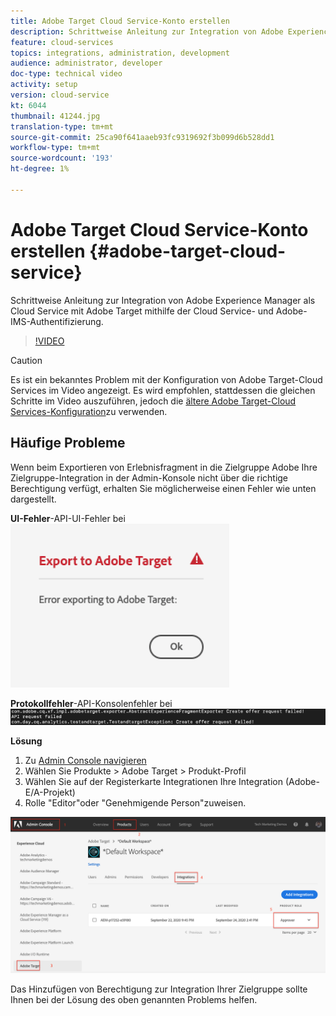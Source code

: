```yaml
---
title: Adobe Target Cloud Service-Konto erstellen
description: Schrittweise Anleitung zur Integration von Adobe Experience Manager als Cloud Service mit Adobe Target mithilfe der Cloud Service- und Adobe-IMS-Authentifizierung
feature: cloud-services
topics: integrations, administration, development
audience: administrator, developer
doc-type: technical video
activity: setup
version: cloud-service
kt: 6044
thumbnail: 41244.jpg
translation-type: tm+mt
source-git-commit: 25ca90f641aaeb93fc9319692f3b099d6b528dd1
workflow-type: tm+mt
source-wordcount: '193'
ht-degree: 1%

---
```



# Adobe Target Cloud Service-Konto erstellen {#adobe-target-cloud-service}

Schrittweise Anleitung zur Integration von Adobe Experience Manager als Cloud Service mit Adobe Target mithilfe der Cloud Service- und Adobe-IMS-Authentifizierung.

>[!VIDEO](https://video.tv.adobe.com/v/41244?quality=12&learn=on)

>[!CAUTION]
>
>Es ist ein bekanntes Problem mit der Konfiguration von Adobe Target-Cloud Services im Video angezeigt. Es wird empfohlen, stattdessen die gleichen Schritte im Video auszuführen, jedoch die [ältere Adobe Target-Cloud Services-Konfiguration](https://docs.adobe.com/content/help/en/experience-manager-learn/aem-target-tutorial/aem-target-implementation/using-aem-cloud-services.html)zu verwenden.

## Häufige Probleme

Wenn beim Exportieren von Erlebnisfragment in die Zielgruppe Adobe Ihre Zielgruppe-Integration in der Admin-Konsole nicht über die richtige Berechtigung verfügt, erhalten Sie möglicherweise einen Fehler wie unten dargestellt.

**UI-Fehler**-API-UI-Fehler bei![Zielgruppe](assets/error-target-offer.png)

**Protokollfehler**-API-Konsolenfehler bei![Zielgruppe](assets/target-console-error.png)


**Lösung**

1. Zu [Admin Console navigieren](https://adminconsole.adobe.com/)
2. Wählen Sie Produkte > Adobe Target > Produkt-Profil
3. Wählen Sie auf der Registerkarte Integrationen Ihre Integration (Adobe-E/A-Projekt)
4. Rolle &quot;Editor&quot;oder &quot;Genehmigende Person&quot;zuweisen.

![Zielgruppen-API-Fehler](assets/target-permissions.png)

Das Hinzufügen von Berechtigung zur Integration Ihrer Zielgruppe sollte Ihnen bei der Lösung des oben genannten Problems helfen.